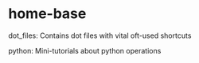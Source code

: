 # home-base

dot_files:
    Contains dot files with vital oft-used shortcuts

python:
    Mini-tutorials about python operations
